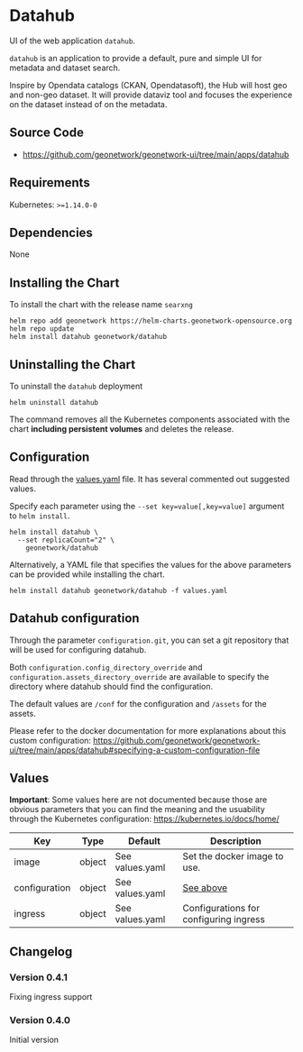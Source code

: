# Datahub

UI of the web application `datahub`.

`datahub` is an application to provide a default, pure and simple UI for metadata and dataset search.

Inspire by Opendata catalogs (CKAN, Opendatasoft), the Hub will host geo and non-geo dataset. It will provide dataviz tool and focuses the experience on the dataset instead of on the metadata.

## Source Code

* https://github.com/geonetwork/geonetwork-ui/tree/main/apps/datahub

## Requirements

Kubernetes: `>=1.14.0-0`

## Dependencies

None

## Installing the Chart

To install the chart with the release name `searxng`

```console
helm repo add geonetwork https://helm-charts.geonetwork-opensource.org
helm repo update
helm install datahub geonetwork/datahub
```

## Uninstalling the Chart

To uninstall the `datahub` deployment

```console
helm uninstall datahub
```

The command removes all the Kubernetes components associated with the chart **including persistent volumes** and deletes the release.

## Configuration

Read through the [values.yaml](./values.yaml) file. It has several commented out suggested values.

Specify each parameter using the `--set key=value[,key=value]` argument to `helm install`.

```console
helm install datahub \
  --set replicaCount="2" \
    geonetwork/datahub
```

Alternatively, a YAML file that specifies the values for the above parameters can be provided while installing the chart.

```console
helm install datahub geonetwork/datahub -f values.yaml
```

## Datahub configuration

Through the parameter `configuration.git`, you can set a git repository that will be used for configuring datahub.

Both `configuration.config_directory_override` and `configuration.assets_directory_override` are available to specify the directory where datahub should find the configuration.

The default values are `/conf` for the configuration and `/assets` for the assets.

Please refer to the docker documentation for more explanations about this custom configuration: https://github.com/geonetwork/geonetwork-ui/tree/main/apps/datahub#specifying-a-custom-configuration-file

## Values

**Important**: Some values here are not documented because those are obvious parameters that you can find the meaning and the usuability through the Kubernetes configuration: https://kubernetes.io/docs/home/

| Key | Type | Default | Description |
|-----|------|---------|-------------|
| image | object | See values.yaml | Set the docker image to use. |
| configuration | object | See values.yaml | [See above](#datahub-configuration) |
| ingress | object | See values.yaml | Configurations for configuring ingress |

## Changelog

### Version 0.4.1

Fixing ingress support

### Version 0.4.0

Initial version
